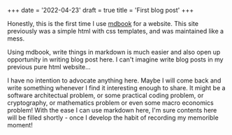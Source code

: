 +++
date = '2022-04-23'
draft = true
title = 'First blog post'
+++

Honestly, this is the first time I use [mdbook](https://github.com/rust-lang/mdBook) for a website. This site previously was a simple html with css templates, and was maintained like a mess. 

Using mdbook, write things in markdown is much easier and also open up opportunity in writing blog post here. I can't imagine write blog posts in my previous pure html website...

I have no intention to advocate anything here. Maybe I will come back and write something whenever I find it interesting enough to share. It might be a software architectual problem, or some practical coding problem, or cryptography, or mathematics problem or even some macro economics problem! With the ease I can use markdown here, I'm sure contents here will be filled shortly - once I develop the habit of recording my memorible moment!